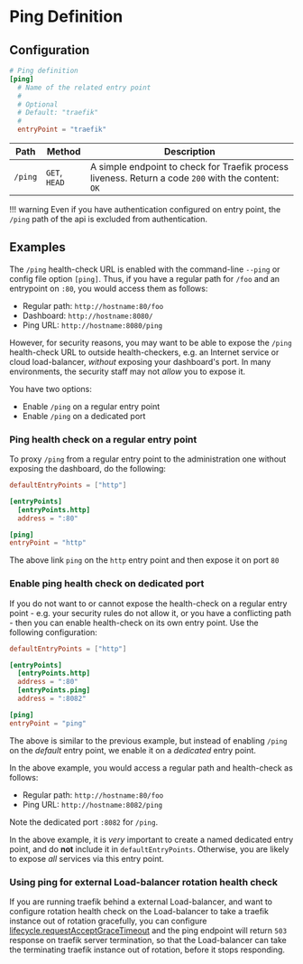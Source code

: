 # Ping Definition

## Configuration

```toml
# Ping definition
[ping]
  # Name of the related entry point
  #
  # Optional
  # Default: "traefik"
  #
  entryPoint = "traefik"
```

| Path    | Method        | Description                                                                                        |
|---------|---------------|----------------------------------------------------------------------------------------------------|
| `/ping` | `GET`, `HEAD` | A simple endpoint to check for Traefik process liveness. Return a code `200` with the content: `OK` |


!!! warning
    Even if you have authentication configured on entry point, the `/ping` path of the api is excluded from authentication.

## Examples

The `/ping` health-check URL is enabled with the command-line `--ping` or config file option `[ping]`.
Thus, if you have a regular path for `/foo` and an entrypoint on `:80`, you would access them as follows:

* Regular path: `http://hostname:80/foo`
* Dashboard: `http://hostname:8080/`
* Ping URL: `http://hostname:8080/ping`

However, for security reasons, you may want to be able to expose the `/ping` health-check URL to outside health-checkers, e.g. an Internet service or cloud load-balancer, _without_ exposing your dashboard's port.
In many environments, the security staff may not _allow_ you to expose it.

You have two options:

* Enable `/ping` on a regular entry point
* Enable `/ping` on a dedicated port

### Ping health check on a regular entry point

To proxy `/ping` from a regular entry point to the administration one without exposing the dashboard, do the following:

```toml
defaultEntryPoints = ["http"]

[entryPoints]
  [entryPoints.http]
  address = ":80"

[ping]
entryPoint = "http"

```

The above link `ping` on the `http` entry point and then expose it on port `80`

### Enable ping health check on dedicated port

If you do not want to or cannot expose the health-check on a regular entry point - e.g. your security rules do not allow it, or you have a conflicting path - then you can enable health-check on its own entry point.
Use the following configuration:

```toml
defaultEntryPoints = ["http"]

[entryPoints]
  [entryPoints.http]
  address = ":80"
  [entryPoints.ping]
  address = ":8082"

[ping]
entryPoint = "ping"
```

The above is similar to the previous example, but instead of enabling `/ping` on the _default_ entry point, we enable it on a _dedicated_ entry point.

In the above example, you would access a regular path and health-check as follows:

* Regular path: `http://hostname:80/foo`
* Ping URL: `http://hostname:8082/ping`

Note the dedicated port `:8082` for `/ping`.

In the above example, it is _very_ important to create a named dedicated entry point, and do **not** include it in `defaultEntryPoints`.
Otherwise, you are likely to expose _all_ services via this entry point.

### Using ping for external Load-balancer rotation health check

If you are running traefik behind a external Load-balancer, and want to configure rotation health check on the Load-balancer to take a traefik instance out of rotation gracefully, you can configure [lifecycle.requestAcceptGraceTimeout](/configuration/commons.md#life-cycle) and the ping endpoint will return `503` response on traefik server termination, so that the Load-balancer can take the terminating traefik instance out of rotation, before it stops responding.
